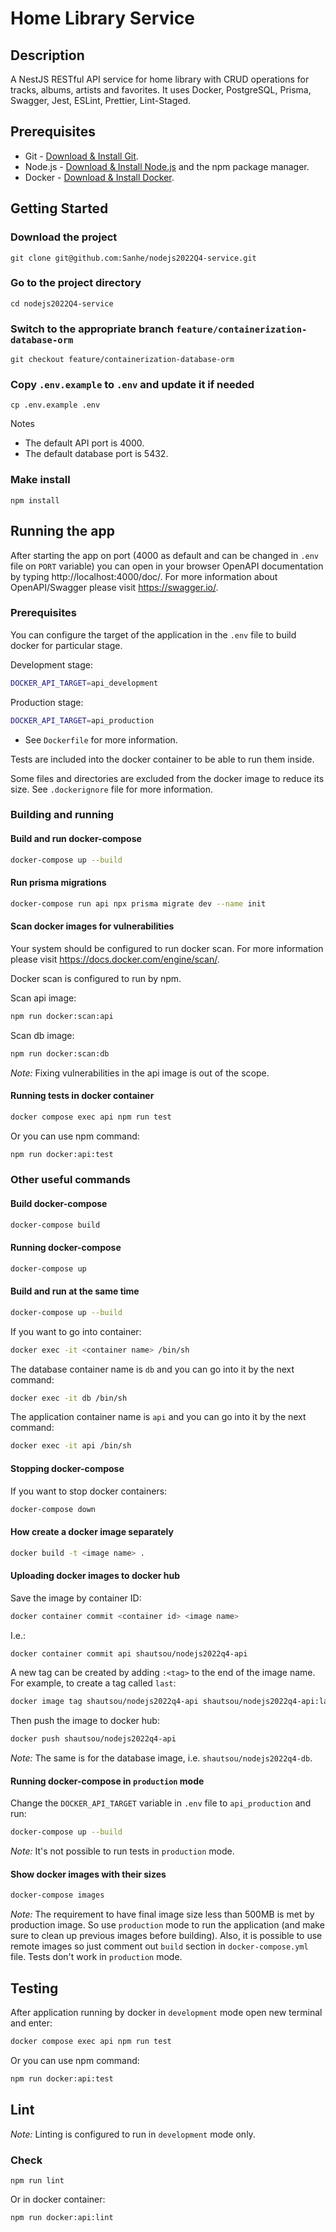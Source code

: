 # Home Library Service

## Description
A NestJS RESTful API service for home library with CRUD operations for tracks, albums, artists and favorites.
It uses Docker, PostgreSQL, Prisma, Swagger, Jest, ESLint, Prettier, Lint-Staged.

## Prerequisites

- Git - [Download & Install Git](https://git-scm.com/downloads).
- Node.js - [Download & Install Node.js](https://nodejs.org/en/download/) and the npm package manager.
- Docker - [Download & Install Docker](https://docs.docker.com/get-docker/).

## Getting Started

### Download the project

```
git clone git@github.com:Sanhe/nodejs2022Q4-service.git
```

### Go to the project directory

```
cd nodejs2022Q4-service
```

### Switch to the appropriate branch `feature/containerization-database-orm`

```
git checkout feature/containerization-database-orm
```

### Copy `.env.example` to `.env` and update it if needed

```
cp .env.example .env
```
Notes 
* The default API port is 4000.
* The default database port is 5432.

### Make install

```
npm install
```


## Running the app

After starting the app on port (4000 as default and can be changed in `.env` file on `PORT` variable) you can open
in your browser OpenAPI documentation by typing http://localhost:4000/doc/.
For more information about OpenAPI/Swagger please visit https://swagger.io/.


### Prerequisites

You can configure the target of the application in the `.env` file to build docker for 
particular stage.

Development stage:
```bash
DOCKER_API_TARGET=api_development
```
Production stage:
```bash
DOCKER_API_TARGET=api_production
```

* See `Dockerfile` for more information.

Tests are included into the docker container to be able to run them inside.

Some files and directories are excluded from the docker image to reduce its size.
See `.dockerignore` file for more information.


### Building and running

#### Build and run docker-compose

```bash
docker-compose up --build
```

#### Run prisma migrations

```bash
docker-compose run api npx prisma migrate dev --name init
```

#### Scan docker images for vulnerabilities
Your system should be configured to run docker scan. For more information please visit
https://docs.docker.com/engine/scan/.

Docker scan is configured to run by npm. 

Scan api image:
```bash
npm run docker:scan:api
```

Scan db image:
```bash
npm run docker:scan:db
```

*Note:* Fixing vulnerabilities in the api image is out of the scope.

#### Running tests in docker container

```bash
docker compose exec api npm run test
```

Or you can use npm command:
```bash
npm run docker:api:test
```

### Other useful commands

#### Build docker-compose

```bash
docker-compose build
```

#### Running docker-compose

```bash
docker-compose up
```

#### Build and run at the same time

```bash
docker-compose up --build
```

If you want to go into container:
```bash
docker exec -it <container name> /bin/sh 
```

The database container name is `db` and you can go into it by the next command:
```bash
docker exec -it db /bin/sh
```

The application container name is `api` and you can go into it by the next command:
```bash
docker exec -it api /bin/sh 
```

#### Stopping docker-compose

If you want to stop docker containers:

```bash
docker-compose down
```

#### How create a docker image separately

```bash
docker build -t <image name> .
```

#### Uploading docker images to docker hub

Save the image by container ID:
```bash
docker container commit <container id> <image name>
```

I.e.:
```bash
docker container commit api shautsou/nodejs2022q4-api
```

A new tag can be created by adding `:<tag>` to the end of the image name. For example, to create a tag called `last`:
```bash
docker image tag shautsou/nodejs2022q4-api shautsou/nodejs2022q4-api:last
```

Then push the image to docker hub:
```bash
docker push shautsou/nodejs2022q4-api
```

*Note:* The same is for the database image, i.e. `shautsou/nodejs2022q4-db`.

#### Running docker-compose in `production` mode

Change the `DOCKER_API_TARGET` variable in `.env` file to `api_production` and run:

```bash
docker-compose up --build
```

*Note:* It's not possible to run tests in `production` mode.


#### Show docker images with their sizes

```bash
docker-compose images
```

*Note:* The requirement to have final image size less than 500MB is met by production image. 
So use `production` mode to run the application (and make sure to clean up previous images before building).
Also, it is possible to use remote images so just comment out `build` section in `docker-compose.yml` file.
Tests don't work in `production` mode.




## Testing

After application running by docker in `development` mode open new terminal and enter:

```bash
docker compose exec api npm run test
```

Or you can use npm command:
```bash
npm run docker:api:test
```

## Lint

*Note:* Linting is configured to run in `development` mode only.

### Check

```
npm run lint
```

Or in docker container:
```
npm run docker:api:lint
```
